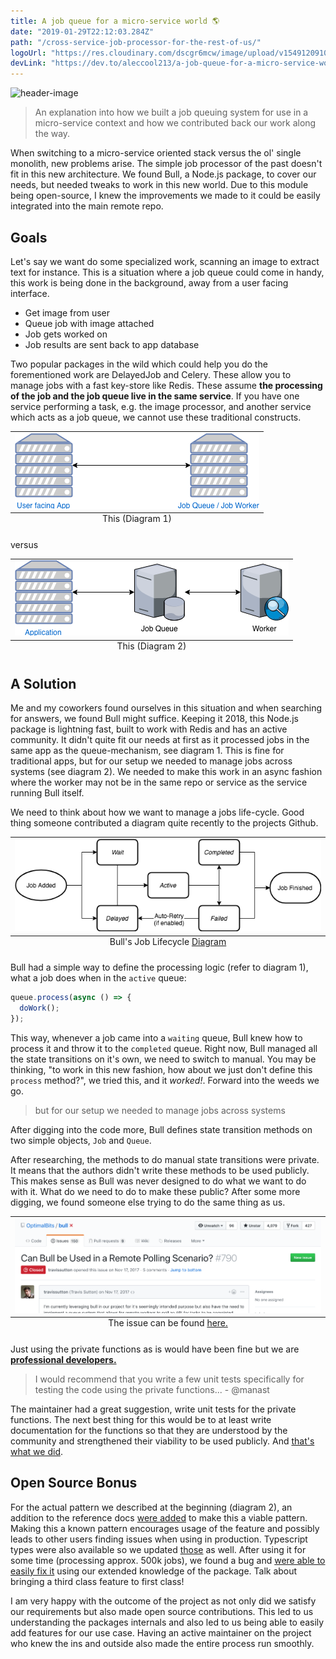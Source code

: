 ```yaml
---
title: A job queue for a micro-service world 🌎
date: "2019-01-29T22:12:03.284Z"
path: "/cross-service-job-processor-for-the-rest-of-us/"
logoUrl: "https://res.cloudinary.com/dscgr6mcw/image/upload/v1549120910/bull-post/ski-mountain.jpg"
devLink: "https://dev.to/aleccool213/a-job-queue-for-a-micro-service-world--4b26"
---
```


<img src="https://res.cloudinary.com/dscgr6mcw/image/upload/v1549120910/bull-post/ski-mountain.jpg" alt="header-image"/>
</br>

> An explanation into how we built a job queuing system for use in a micro-service context and how we contributed back our work along the way.

When switching to a micro-service oriented stack versus the ol' single monolith, new problems arise. The simple job processor of the past doesn't fit in this new architecture. We found Bull, a Node.js package, to cover our needs, but needed tweaks to work in this new world. Due to this module being open-source, I knew the improvements we made to it could be easily integrated into the main remote repo.

## Goals

Let's say we want do some specialized work, scanning an image to extract text for instance. This is a situation where a job queue could come in handy, this work is being done in the background, away from a user facing interface.

- Get image from user
- Queue job with image attached
- Job gets worked on
- Job results are sent back to app database

Two popular packages in the wild which could help you do the forementioned work are DelayedJob and Celery. These allow you to manage jobs with a fast key-store like Redis. These assume **the processing of the job and the job queue live in the same service**. If you have one service performing a task, e.g. the image processor, and another service which acts as a job queue, we cannot use these traditional constructs.

<table class="image">
  <caption align="bottom">This (Diagram 1)</caption>
  <tr><td><img src="./bull-1.png" alt="single-service-with-jobs"/></td></tr>
</table>

versus

<table class="image">
  <caption align="bottom">This (Diagram 2)</caption>
  <tr><td><img src="./bull-post2.png" alt="multiple-services-job-queue"/></td></tr>
</table>

## A Solution

Me and my coworkers found ourselves in this situation and when searching for answers, we found Bull might suffice. Keeping it 2018, this Node.js package is lightning fast, built to work with Redis and has an active community. It didn't quite fit our needs at first as it processed jobs in the same app as the queue-mechanism, see diagram 1. This is fine for traditional apps, but for our setup we needed to manage jobs across systems (see diagram 2). We needed to make this work in an async fashion where the worker may not be in the same repo or service as the service running Bull itself.

We need to think about how we want to manage a jobs life-cycle. Good thing someone contributed a diagram quite recently to the projects Github.

<table class="image">
  <caption align="bottom">Bull's Job Lifecycle <a href="https://github.com/OptimalBits/bull/blob/develop/docs/job-lifecycle.png" target="_blank">Diagram</a></caption>
  <tr><td><img src="https://raw.githubusercontent.com/OptimalBits/bull/develop/docs/job-lifecycle.png" alt="bull-lifecycle-diagram"/></td></tr>
</table>

Bull had a simple way to define the processing logic (refer to diagram 1), what a job does when in the `active` queue:

```javascript
queue.process(async () => {
  doWork();
});
```

This way, whenever a job came into a `waiting` queue, Bull knew how to process it and throw it to the `completed` queue. Right now, Bull managed all the state transitions on it's own, we need to switch to manual. You may be thinking, "to work in this new fashion, how about we just don't define this `process` method?", we tried this, and it _worked!_. Forward into the weeds we go.

> but for our setup we needed to manage jobs across systems

After digging into the code more, Bull defines state transition methods on two simple objects, `Job` and `Queue`.

After researching, the methods to do manual state transitions were private. It means that the authors didn't write these methods to be used publicly. This makes sense as Bull was never designed to do what we want to do with it. What do we need to do to make these public? After some more digging, we found someone else trying to do the same thing as us.

<table class="image">
  <caption align="bottom">The issue can be found <a href="https://github.com/OptimalBits/bull/issues/790" target="_blank">here.</a></caption>
  <tr><td>
    <img src="./github-1.png" alt="profession-hacker-gif"/>
  </td></tr>
</table>

Just using the private functions as is would have been fine but we are <a href="https://media.giphy.com/media/HoffxyN8ghVuw/giphy.gif" target="_blank">**professional developers.**</a>

> I would recommend that you write a few unit tests specifically for testing the code using the private functions... - @manast

The maintainer had a great suggestion, write unit tests for the private functions. The next best thing for this would be to at least write documentation for the functions so that they are understood by the community and strengthened their viability to be used publicly. And <a href="https://github.com/OptimalBits/bull/pull/1017/files#diff-d823dceb04482ab55e5004eebb53fc1cR182" target="_blank">that's what we did</a>.

## Open Source Bonus

For the actual pattern we described at the beginning (diagram 2), an addition to the reference docs <a href="https://github.com/OptimalBits/bull/pull/1017/files#diff-375fc823554b090375d9c47199cb5ee2R201" target="_blank">were added</a> to make this a viable pattern. Making this a known pattern encourages usage of the feature and possibly leads to other users finding issues when using in production. Typescript types were also available so we updated <a href="https://github.com/DefinitelyTyped/DefinitelyTyped/pull/27816" target="_blank">those</a> as well. After using it for some time (processing approx. 500k jobs), we found a bug and <a href="https://github.com/OptimalBits/bull/pull/1096" target="_blank">were able to easily fix it</a> using our extended knowledge of the package. Talk about bringing a third class feature to first class!

I am very happy with the outcome of the project as not only did we satisfy our requirements but also made open source contributions. This led to us understanding the packages internals and also led to us being able to easily add features for our use case. Having an active maintainer on the project who knew the ins and outside also made the entire process run smoothly.

